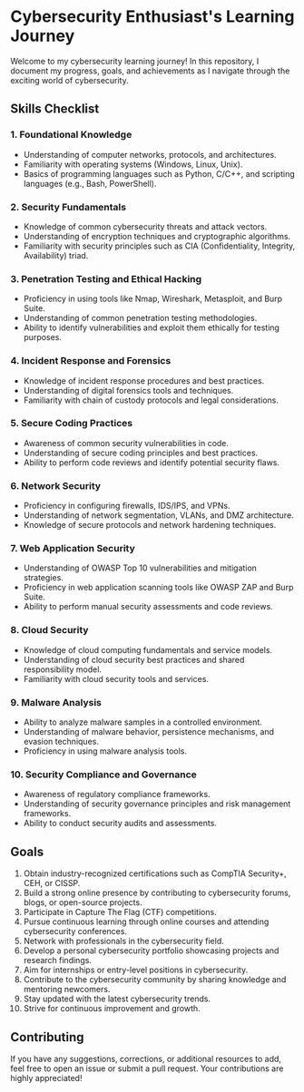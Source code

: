 # Cybersecurity Enthusiast's Learning Journey

Welcome to my cybersecurity learning journey! In this repository, I document my progress, goals, and achievements as I navigate through the exciting world of cybersecurity.

## Skills Checklist

### 1. Foundational Knowledge
- Understanding of computer networks, protocols, and architectures.
- Familiarity with operating systems (Windows, Linux, Unix).
- Basics of programming languages such as Python, C/C++, and scripting languages (e.g., Bash, PowerShell).

### 2. Security Fundamentals
- Knowledge of common cybersecurity threats and attack vectors.
- Understanding of encryption techniques and cryptographic algorithms.
- Familiarity with security principles such as CIA (Confidentiality, Integrity, Availability) triad.

### 3. Penetration Testing and Ethical Hacking
- Proficiency in using tools like Nmap, Wireshark, Metasploit, and Burp Suite.
- Understanding of common penetration testing methodologies.
- Ability to identify vulnerabilities and exploit them ethically for testing purposes.

### 4. Incident Response and Forensics
- Knowledge of incident response procedures and best practices.
- Understanding of digital forensics tools and techniques.
- Familiarity with chain of custody protocols and legal considerations.

### 5. Secure Coding Practices
- Awareness of common security vulnerabilities in code.
- Understanding of secure coding principles and best practices.
- Ability to perform code reviews and identify potential security flaws.

### 6. Network Security
- Proficiency in configuring firewalls, IDS/IPS, and VPNs.
- Understanding of network segmentation, VLANs, and DMZ architecture.
- Knowledge of secure protocols and network hardening techniques.

### 7. Web Application Security
- Understanding of OWASP Top 10 vulnerabilities and mitigation strategies.
- Proficiency in web application scanning tools like OWASP ZAP and Burp Suite.
- Ability to perform manual security assessments and code reviews.

### 8. Cloud Security
- Knowledge of cloud computing fundamentals and service models.
- Understanding of cloud security best practices and shared responsibility model.
- Familiarity with cloud security tools and services.

### 9. Malware Analysis
- Ability to analyze malware samples in a controlled environment.
- Understanding of malware behavior, persistence mechanisms, and evasion techniques.
- Proficiency in using malware analysis tools.

### 10. Security Compliance and Governance
- Awareness of regulatory compliance frameworks.
- Understanding of security governance principles and risk management frameworks.
- Ability to conduct security audits and assessments.

## Goals

1. Obtain industry-recognized certifications such as CompTIA Security+, CEH, or CISSP.
2. Build a strong online presence by contributing to cybersecurity forums, blogs, or open-source projects.
3. Participate in Capture The Flag (CTF) competitions.
4. Pursue continuous learning through online courses and attending cybersecurity conferences.
5. Network with professionals in the cybersecurity field.
6. Develop a personal cybersecurity portfolio showcasing projects and research findings.
7. Aim for internships or entry-level positions in cybersecurity.
8. Contribute to the cybersecurity community by sharing knowledge and mentoring newcomers.
9. Stay updated with the latest cybersecurity trends.
10. Strive for continuous improvement and growth.

## Contributing

If you have any suggestions, corrections, or additional resources to add, feel free to open an issue or submit a pull request. Your contributions are highly appreciated!
